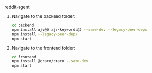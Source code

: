 reddit-agent

1. Navigate to the backend folder:
   ```bash
   cd backend
   npm install ajv@6 ajv-keywords@3 --save-dev --legacy-peer-deps
   npm install --legacy-peer-deps
   npm start
2. Navigate to the frontend folder:
   ```bash
   cd frontend
   npm install @craco/craco --save-dev
   npm start


